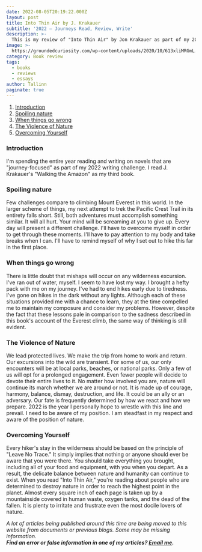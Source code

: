 ```yaml
---
date: 2022-08-05T20:19:22.000Z
layout: post
title: Into Thin Air by J. Krakauer
subtitle: '2022 — Journeys Read, Review, Write'
description: >-
  This is my review of "Into Thin Air" by Jon Krakauer as part of my 2022 — “Journeys Read, Review, Write” series.
image: >-
  https://groundedcuriosity.com/wp-content/uploads/2020/10/613xliMRGmL.jpg
category: Book review
tags:
  - books
  - reviews
  - essays
author: Tallinn
paginate: true
---
```

<!-- wp:table-of-contents {"headings":[{"content":"Introduction","level":3,"link":"https://nnillathub.wordpress.com/2022/08/05/book-review-into-thin-air-by-j-krakauer/#introduction"},{"content":"Spoiling nature","level":3,"link":"https://nnillathub.wordpress.com/2022/08/05/book-review-into-thin-air-by-j-krakauer/#preparation"},{"content":"When things go wrong","level":3,"link":"https://nnillathub.wordpress.com/2022/08/05/book-review-into-thin-air-by-j-krakauer/#when-things-go-wrong"},{"content":"The Violence of Nature","level":3,"link":"https://nnillathub.wordpress.com/2022/08/05/book-review-into-thin-air-by-j-krakauer/#the-violence-of-nature"},{"content":"Overcoming Yourself","level":3,"link":"https://nnillathub.wordpress.com/2022/08/05/book-review-into-thin-air-by-j-krakauer/#overcoming-yourself"}]} -->
<ol><li><a class="wp-block-table-of-contents__entry" href="https://nnillathub.wordpress.com/2022/08/05/book-review-into-thin-air-by-j-krakauer/#introduction">Introduction</a></li><li><a class="wp-block-table-of-contents__entry" href="https://nnillathub.wordpress.com/2022/08/05/book-review-into-thin-air-by-j-krakauer/#preparation">Spoiling nature</a></li><li><a class="wp-block-table-of-contents__entry" href="https://nnillathub.wordpress.com/2022/08/05/book-review-into-thin-air-by-j-krakauer/#when-things-go-wrong">When things go wrong</a></li><li><a class="wp-block-table-of-contents__entry" href="https://nnillathub.wordpress.com/2022/08/05/book-review-into-thin-air-by-j-krakauer/#the-violence-of-nature">The Violence of Nature</a></li><li><a class="wp-block-table-of-contents__entry" href="https://nnillathub.wordpress.com/2022/08/05/book-review-into-thin-air-by-j-krakauer/#overcoming-yourself">Overcoming Yourself</a></li></ol>
<!-- /wp:table-of-contents -->

<!-- wp:heading {"level":3} -->
<h3 id="introduction">Introduction</h3>
<!-- /wp:heading -->

<!-- wp:paragraph -->
<p>I'm spending the entire year reading and writing on novels that are "journey-focused" as part of my 2022 writing challenge. I read J.  Krakauer's "Walking the Amazon" as my third book.</p>
<!-- /wp:paragraph -->

<!-- wp:more -->
<!--more-->
<!-- /wp:more -->

<!-- wp:heading {"level":3} -->
<h3 id="preparation">Spoiling nature</h3>
<!-- /wp:heading -->

<!-- wp:paragraph -->
<p>Few challenges compare to climbing Mount Everest in this world. In the larger scheme of things, my next attempt to trek the Pacific Crest Trail in its entirety falls short. Still, both adventures must accomplish something similar. It will all hurt. Your mind will be screaming at you to give up. Every day will present a different challenge. I'll have to overcome myself in order to get through these moments. I'll have to pay attention to my body and take breaks when I can. I'll have to remind myself of why I set out to hike this far in the first place. </p>
<!-- /wp:paragraph -->

<!-- wp:heading {"level":3} -->
<h3 id="when-things-go-wrong">When things go wrong</h3>
<!-- /wp:heading -->

<!-- wp:paragraph -->
<p>There is little doubt that mishaps will occur on any wilderness excursion. I've ran out of water, myself. I seem to have lost my way. I brought a hefty pack with me on my journey. I've had to end hikes early due to tiredness. I've gone on hikes in the dark without any lights. Although each of these situations provided me with a chance to learn, they at the time compelled me to maintain my composure and consider my problems. However, despite the fact that these lessons pale in comparison to the sadness described in this book's account of the Everest climb, the same way of thinking is still evident.</p>
<!-- /wp:paragraph -->

<!-- wp:heading {"level":3} -->
<h3 id="the-violence-of-nature">The Violence of Nature</h3>
<!-- /wp:heading -->

<!-- wp:paragraph -->
<p>We lead protected lives. We make the trip from home to work and return. Our excursions into the wild are transient. For some of us, our only encounters will be at local parks, beaches, or national parks. Only a few of us will opt for a prolonged engagement. Even fewer people will decide to devote their entire lives to it. No matter how involved you are, nature will continue its march whether we are around or not. It is made up of courage, harmony, balance, dismay, destruction, and life. It could be an ally or an adversary. Our fate is frequently determined by how we react and how we prepare. 2022 is the year I personally hope to wrestle with this line and prevail. I need to be aware of my position. I am steadfast in my respect and aware of the position of nature.</p>
<!-- /wp:paragraph -->

<!-- wp:heading {"level":3} -->
<h3 id="overcoming-yourself">Overcoming Yourself</h3>
<!-- /wp:heading -->

<!-- wp:paragraph -->
<p>Every hiker's stay in the wilderness should be based on the principle of "Leave No Trace." It simply implies that nothing or anyone should ever be aware that you were there. You should take everything you brought, including all of your food and equipment, with you when you depart. As a result, the delicate balance between nature and humanity can continue to exist. When you read "Into Thin Air," you're reading about people who are determined to destroy nature in order to reach the highest point in the planet. Almost every square inch of each page is taken up by a mountainside covered in human waste, oxygen tanks, and the dead of the fallen. It is plenty to irritate and frustrate even the most docile lovers of nature.</p>
<!-- /wp:paragraph -->

<!-- wp:paragraph -->
<p><em>A lot of articles being published around this time are being moved to this website from documents or previous blogs. Some may be missing information.</em><br><em><strong>Find an error or false information in one of my articles? <a href="mailto:nnillatblog@gmail.com">Email me</a>.</strong></em></p>
<!-- /wp:paragraph -->
